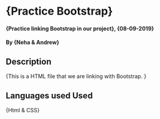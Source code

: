 # {Practice Bootstrap}

#### {Practice linking Bootstrap in our project}, {08-09-2019}

#### By **{Neha & Andrew}**

## Description

{This is a HTML file that we are linking with Bootstrap. }


## Languages used Used

{Html & CSS}
